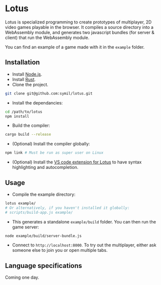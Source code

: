 # Lotus

Lotus is specialized programming to create prototypes of multiplayer, 2D video games playable in the browser.
It compiles a source directory into a WebAssembly module, and generates two javascript bundles (for server & client) that run the WebAssembly module.

You can find an example of a game made with it in the `example` folder.

## Installation

- Install [Node.js](https://nodejs.org/en).
- Install [Rust](https://www.rust-lang.org/tools/install).
- Clone the project.

```sh
git clone git@github.com:symil/lotus.git
```

- Install the dependancies:

```sh
cd /path/to/lotus
npm install
```

- Build the compiler:

```sh
cargo build --release
```

- (Optional) Install the compiler globally:

```sh
npm link # Must be run as super user on Linux
```

- (Optional) Install the [VS code extension for Lotus](https://github.com/symil/lotus-vscode) to have syntax highlighting and autocompletion.

## Usage

- Compile the example directory:
```sh
lotus example/
# Or alternatively, if you haven't installed it globally:
# scripts/build-app.js example/
```

- This generates a standalone `example/build` folder. You can then run the game server:
```sh
node example/build/server-bundle.js
```

- Connect to `http://localhost:8000`. To try out the multiplayer, either ask someone else to join you or open multiple tabs.

## Language specifications

Coming one day.
